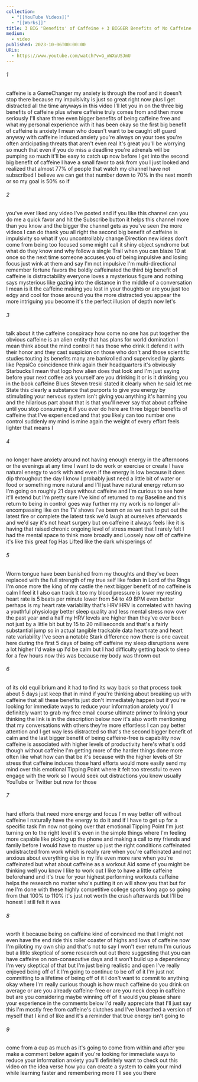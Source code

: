 ```yaml
---
collection:
  - "[[YouTube Videos]]"
  - "[[Works]]"
title: 3 BIG 'Benefits' of Caffeine + 3 BIGGER Benefits of No Caffeine
medium:
  - video
published: 2023-10-06T00:00:00
URLs:
  - https://www.youtube.com/watch?v=G_xWXuUSJmU
---
```

###### 1

caffeine is a GameChanger my anxiety is through the roof and it doesn't stop there because my impulsivity is just so great right now plus I get distracted all the time anyways in this video I'll let you in on the three big benefits of caffeine plus where caffeine truly comes from and then more seriously I'll share three even bigger benefits of being caffeine free and what my personal experience with it has been okay so the first big benefit of caffeine is anxiety I mean who doesn't want to be caught off guard anyway with caffeine induced anxiety you're always on your toes you're often anticipating threats that aren't even real it's great you'll be worrying so much that even if you do miss a deadline you're adrenals will be pumping so much it'll be easy to catch up now before I get into the second big benefit of caffeine I have a small favor to ask from you I just looked and realized that almost 77% of people that watch my channel have not subscribed I believe we can get that number down to 70% in the next month or so my goal is 50% so if

###### 2

you've ever liked any video I've posted and if you like this channel can you do me a quick favor and hit the Subscribe button it helps this channel more than you know and the bigger the channel gets as you've seen the more videos I can do thank you all right the second big benefit of caffeine is impulsivity so what if you uncontrollably change Direction new ideas don't come from being too focused some might call it shiny object syndrome but what do they know and why follow a single Trail when you can blaze 10 at once so the next time someone accuses you of being impulsive and losing focus just wink at them and say I'm not impulsive I'm multi-directional remember fortune favors the boldly caffeinated the third big benefit of caffeine is distractability everyone loves a mysterious figure and nothing says mysterious like gazing into the distance in the middle of a conversation I mean is it the caffeine making you lost in your thoughts or are you just too edgy and cool for those around you the more distracted you appear the more intriguing you become it's the perfect illusion of depth now let's

###### 3

talk about it the caffeine conspiracy how come no one has put together the obvious caffeine is an alien entity that has plans for world domination I mean think about the mind control it has those who drink it defend it with their honor and they cast suspicion on those who don't and those scientific studies touting its benefits many are bankrolled and supervised by giants like PepsiCo coincidence think again their headquarters it's obviously Starbucks I mean that logo how alien does that look and I'm just saying before your next coffee ask yourself are you drinking it or is it drinking you in the book caffeine Blues Steven treski stated it clearly when he said let me State this clearly a substance that purports to give you energy by stimulating your nervous system isn't giving you anything it's harming you and the hilarious part about that is that you'll never say that about caffeine until you stop consuming it if you ever do here are three bigger benefits of caffeine that I've experienced and that you likely can too number one control suddenly my mind is mine again the weight of every effort feels lighter that means I

###### 4

no longer have anxiety around not having enough energy in the afternoons or the evenings at any time I want to do work or exercise or create I have natural energy to work with and even if the energy is low because it does dip throughout the day I know I probably just need a little bit of water or food or something more natural and I'll just have natural energy return so I'm going on roughly 21 days without caffeine and I'm curious to see how it'll extend but I'm pretty sure I've kind of returned to my Baseline and this return to being in control goes way further my my work is no longer all-encompassing like on the TV shows I've been on as we rush to put out the latest fire or complete the latest task we'd laugh at ourselves afterwards and we'd say it's not heart surgery but on caffeine it always feels like it is having that raised chronic ongoing level of stress meant that I rarely felt I had the mental space to think more broadly and Loosely now off of caffeine it's like this great fog Has Lifted like the dark whisperings of

###### 5

Worm tongue have been banished from my thoughts and they've been replaced with the full strength of my true self like foden in Lord of the Rings I'm once more the king of my castle the next bigger benefit of no caffeine is calm I feel it I also can track it too my blood pressure is lower my resting heart rate is 5 beats per minute lower from 54 to 49 BPM even better perhaps is my heart rate variability that's HRV HRV is correlated with having a youthful physiology better sleep quality and less mental stress now over the past year and a half my HRV levels are higher than they've ever been not just by a little bit but by 15 to 20 milliseconds and that's a fairly substantial jump so in actual tangible trackable data heart rate and heart rate variability I've seen a notable Stark difference now there is one caveat here during the first 5 days of being off caffeine my sleep disruptions were a lot higher I'd wake up I'd be calm but I had difficulty getting back to sleep for a few hours now this was because my body was thrown out

###### 6

of its old equilibrium and it had to find its way back so that process took about 5 days just keep that in mind if you're thinking about breaking up with caffeine that all these benefits just don't immediately happen but if you're looking for immediate ways to reduce your information anxiety you'll definitely want to grab my free email course ultimate primer to linking your thinking the link is in the description below now it's also worth mentioning that my conversations with others they're more effortless I can pay better attention and I get way less distracted so that's the second bigger benefit of calm and the last bigger benefit of being caffeine-free is capability now caffeine is associated with higher levels of productivity here's what's odd though without caffeine I'm getting more of the harder things done more often like what how can that be it's because with the higher levels of Str stress that caffeine induces those hard efforts would more easily send my mind over this emotional Tipping Point where it felt too stressful to even engage with the work so I would seek out distractions you know usually YouTube or Twitter but now for those

###### 7

hard efforts that need more energy and focus I'm way better off without caffeine I naturally have the energy to do it and if I have to get up for a specific task I'm now not going over that emotional Tipping Point I'm just turning on to the right level it's even in the simple things where I'm feeling more capable like picking up the phone and making a call to my friends and family before I would have to muster up just the right conditions caffeinated undistracted from work which is really rare when you're caffeinated and not anxious about everything else in my life even more rare when you're caffeinated but what about caffeine as a workout Aid some of you might be thinking well you know I like to work out I like to have a little caffeine beforehand and it's true for your highest performing workouts caffeine helps the research no matter who's putting it on will show you that but for me I'm done with these highly competitive college sports long ago so going from that 100% to 110% it's just not worth the crash afterwards but I'll be honest I still felt it was

###### 8

worth it because being on caffeine kind of convinced me that I might not even have the end ride this roller coaster of highs and lows of caffeine now I'm piloting my own ship and that's not to say I won't ever return I'm curious but a little skeptical of some research out out there suggesting that you can have caffeine on non-consecutive days and it won't build up a dependency I'm very skeptical of that but I'm just being realistic and open I've really enjoyed being off of it I'm going to continue to be off of it I'm just not committing to a lifetime of being off of it I don't want to commit to anything okay where I'm really curious though is how much caffeine do you drink on average or are you already caffeine-free or are you neck deep in caffeine but are you considering maybe winning off of it would you please share your experience in the comments below I'd really appreciate that I'll just say this I'm mostly free from caffeine's clutches and I've Unearthed a version of myself that I kind of like and it's a reminder that true energy isn't going to

###### 9

come from a cup as much as it's going to come from within and after you make a comment below again if you're looking for immediate ways to reduce your information anxiety you'll definitely want to check out this video on the idea verse how you can create a system to calm your mind while learning faster and remembering more I'll see you there